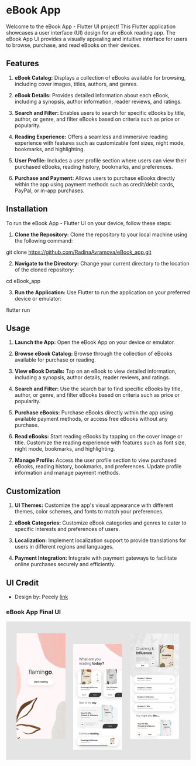 # eBook App
Welcome to the eBook App - Flutter UI project! This Flutter application showcases a user interface (UI) design for an eBook reading app. The eBook App UI provides a visually appealing and intuitive interface for users to browse, purchase, and read eBooks on their devices.

## Features
1. **eBook Catalog:** Displays a collection of eBooks available for browsing, including cover images, titles, authors, and genres.

2. **eBook Details:** Provides detailed information about each eBook, including a synopsis, author information, reader reviews, and ratings.

3. **Search and Filter:** Enables users to search for specific eBooks by title, author, or genre, and filter eBooks based on criteria such as price or popularity.

4. **Reading Experience:** Offers a seamless and immersive reading experience with features such as customizable font sizes, night mode, bookmarks, and highlighting.

5. **User Profile:** Includes a user profile section where users can view their purchased eBooks, reading history, bookmarks, and preferences.

6. **Purchase and Payment:** Allows users to purchase eBooks directly within the app using payment methods such as credit/debit cards, PayPal, or in-app purchases.

## Installation
To run the eBook App - Flutter UI on your device, follow these steps:

1. **Clone the Repository:** Clone the repository to your local machine using the following command:

git clone https://github.com/RadinaAvramova/eBook_app.git

2. **Navigate to the Directory:** Change your current directory to the location of the cloned repository:

cd eBook_app

3. **Run the Application:** Use Flutter to run the application on your preferred device or emulator:

flutter run

## Usage
1. **Launch the App:** Open the eBook App on your device or emulator.

2. **Browse eBook Catalog:** Browse through the collection of eBooks available for purchase or reading.

3. **View eBook Details:** Tap on an eBook to view detailed information, including a synopsis, author details, reader reviews, and ratings.

4. **Search and Filter:** Use the search bar to find specific eBooks by title, author, or genre, and filter eBooks based on criteria such as price or popularity.

5. **Purchase eBooks:** Purchase eBooks directly within the app using available payment methods, or access free eBooks without any purchase.

6. **Read eBooks:** Start reading eBooks by tapping on the cover image or title. Customize the reading experience with features such as font size, night mode, bookmarks, and highlighting.

7. **Manage Profile:** Access the user profile section to view purchased eBooks, reading history, bookmarks, and preferences. Update profile information and manage payment methods.

## Customization
1. **UI Themes:** Customize the app's visual appearance with different themes, color schemes, and fonts to match your preferences.

2. **eBook Categories:** Customize eBook categories and genres to cater to specific interests and preferences of users.

3. **Localization:** Implement localization support to provide translations for users in different regions and languages.

4. **Payment Integration:** Integrate with payment gateways to facilitate online purchases securely and efficiently.
   

## UI Credit

- Design by: Peeely [link](https://www.uplabs.com/posts/free-book-reading-app)


### eBook App Final UI

![App UI](/attachment.png)
